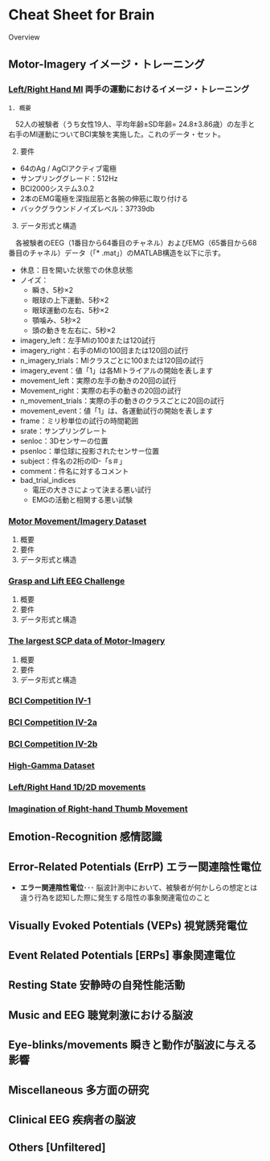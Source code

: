 Cheat Sheet for Brain
===

Overview

## Motor-Imagery イメージ・トレーニング

### [Left/Right Hand MI](http://gigadb.org/dataset/100295) 両手の運動におけるイメージ・トレーニング
	1. 概要

　52人の被験者（うち女性19人、平均年齢±SD年齢= 24.8±3.86歳）の左手と右手のMI運動についてBCI実験を実施した。これのデータ・セット。

2. 要件
- 64のAg / AgClアクティブ電極
- サンプリンググレード：512Hz
- BCI2000システム3.0.2
- 2本のEMG電極を深指屈筋と各腕の伸筋に取り付ける
- バックグラウンドノイズレベル：37?39db

3. データ形式と構造

　各被験者のEEG（1番目から64番目のチャネル）およびEMG（65番目から68番目のチャネル）データ（「* .mat」）のMATLAB構造を以下に示す。
- 休息：目を開いた状態での休息状態
- ノイズ：
    - 瞬き、5秒×2
    - 眼球の上下運動、5秒×2
    - 眼球運動の左右、5秒×2
    - 顎噛み、5秒×2
    - 頭の動きを左右に、5秒×2
- imagery_left：左手MIの100または120試行
- imagery_right：右手のMIの100回または120回の試行
- n_imagery_trials：MIクラスごとに100または120回の試行
- imagery_event：値「1」は各MIトライアルの開始を表します
- movement_left：実際の左手の動きの20回の試行
- Movement_right：実際の右手の動きの20回の試行
- n_movement_trials：実際の手の動きのクラスごとに20回の試行
- movement_event：値「1」は、各運動試行の開始を表します
- frame：ミリ秒単位の試行の時間範囲
- srate：サンプリングレート
- senloc：3Dセンサーの位置
- psenloc：単位球に投影されたセンサー位置
- subject：件名の2桁のID-「s＃」
- comment：件名に対するコメント
- bad_trial_indices
    - 電圧の大きさによって決まる悪い試行
    - EMGの活動と相関する悪い試験

### [Motor Movement/Imagery Dataset](https://www.physionet.org/physiobank/database/eegmmidb/)
1. 概要
2. 要件
3. データ形式と構造

### [Grasp and Lift EEG Challenge](https://www.kaggle.com/c/grasp-and-lift-eeg-detection/data)
1. 概要
2. 要件
3. データ形式と構造

### [The largest SCP data of Motor-Imagery](https://doi.org/10.6084/m9.figshare.c.3917698)
1. 概要
2. 要件
3. データ形式と構造

### [BCI Competition IV-1](http://www.bbci.de/competition/iv/#dataset1)


### [BCI Competition IV-2a](http://www.bbci.de/competition/iv/#dataset2a)


### [BCI Competition IV-2b](http://www.bbci.de/competition/iv/#dataset2b)


### [High-Gamma Dataset](https://github.com/robintibor/high-gamma-dataset)


### [Left/Right Hand 1D/2D movements](https://sites.google.com/site/projectbci/)


### [Imagination of Right-hand Thumb Movement](https://archive.ics.uci.edu/ml/datasets/Planning+Relax)



## Emotion-Recognition 感情認識



## Error-Related Potentials (ErrP) エラー関連陰性電位
- **エラー関連陰性電位**･･･
脳波計測中において、被験者が何かしらの想定とは違う行為を認知した際に発生する陰性の事象関連電位のこと

###



## Visually Evoked Potentials (VEPs) 視覚誘発電位



## Event Related Potentials [ERPs] 事象関連電位



## Resting State 安静時の自発性能活動



## Music and EEG 聴覚刺激における脳波 



## Eye-blinks/movements 瞬きと動作が脳波に与える影響



## Miscellaneous 多方面の研究



## Clinical EEG 疾病者の脳波



## Others [Unfiltered]

